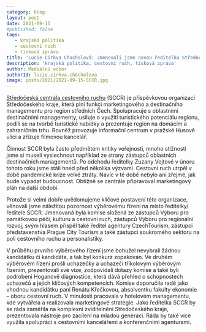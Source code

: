 ```yaml
---
category: blog
layout: post
date: 2021-09-15
#published: false
tags: 
   - krajská politika
   - cestovní ruch
   - tisková zpráva
title: 'Lucie Cirkva Chocholová: Jmenovali jsme novou ředitelku Středočeské centrály cestovního ruchu!'
description: 'krajská politika, cestovní ruch, tisková zpráva'
author: Mediální odbor
authorId: lucie.cirkva.chocholova
image: posts/2021/2021-09-15-SCCR.jpg
---
```


[Středočeská centrála cestovního ruchu](https://www.centralbohemia.cz/) (SCCR) je příspěvkovou organizací Středočeského kraje, která plní funkci marketingového a destinačního managementu pro region středních Čech. Spolupracuje s oblastními destinačními managementy, usiluje o využití turistického potenciálu regionu, podílí se na tvorbě turistické nabídky a prezentuje region na domácím a zahraničním trhu. Rovněž provozuje informační centrum v pražské Husově ulici a zřizuje filmovou kancelář.

Činnost SCCR byla často předmětem kritiky veřejnosti, mnoho stížností jsme si museli vyslechnout například ze strany zástupců oblastních destinačních managementů. Po odchodu ředitelky Zuzany Vojtové v únoru tohoto roku jsme stáli hned před několika výzvami. Cestovní ruch utrpěl v době pandemické krize velké ztráty. Navíc v té době nebylo ani zřejmé, jak bude vypadat budoucnost. Obtížně se centrále připravoval marketingový plán na další období.

Protože si velmi dobře uvědomujeme klíčové postavení této organizace, věnovali jsme náležitou pozornost výběrovému řízení na místo ředitelky/ředitele SCCR. Jmenovaná byla komise složená ze zástupců Výboru pro památkovou péči, kulturu a cestovní ruch, zástupců Výboru pro regionální rozvoj, svým hlasem přispěl také ředitel agentury CzechTourism, zástupci představenstva Prague City Tourism a také zástupci soukromého sektoru na poli cestovního ruchu a personalistiky.

V průběhu prvního výběrového řízení jsme bohužel nevybrali žádnou kandidátku či kandidáta, a tak byl konkurz zopakován. Ve druhém výběrovém řízení prošli uchazečky a uchazeči tříkolovým výběrovým řízením, prezentovali své vize, zodpovídali dotazy komise a také byli podrobeni Hoganově diagnostice, která dává přehled o schopnostech uchazečů a jejich klíčových kompetencích. Komise doporučila radě jako vhodnou kandidátku paní Renátu Křečkovou, absolventku fakulty ekonomie – oboru cestovní ruch. V minulosti pracovala v hotelovém managementu, kde vytvářela a realizovala marketingové strategie. Jako ředitelka SCCR by se ráda zaměřila na komplexní zviditelnění Středočeského kraje, prezentovala nástroje pro zacílení na mladou generaci. Ráda by také více využila spolupráci s cestovními kancelářemi a konferenčními agenturami.
